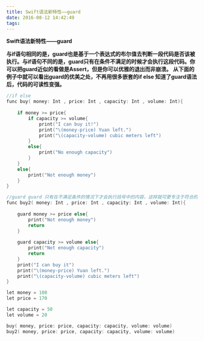 ```yaml
---
title: Swift语法新特性——guard
date: 2016-08-12 14:42:49
tags:
---
```


**Swift语法新特性——guard**

**与if语句相同的是，guard也是基于一个表达式的布尔值去判断一段代码是否该被执行。与if语句不同的是，guard只有在条件不满足的时候才会执行这段代码。你可以把guard近似的看做是Assert，但是你可以优雅的退出而非崩溃。**
**从下面的例子中就可以看出guard的优美之处，不再用很多嵌套的if else 知道了guard语法后，代码的可读性变强。**
```objectivec
//if else
func buy( money: Int , price: Int , capacity: Int , volume: Int){
    
    if money >= price{
        if capacity >= volume{
            print("I can buy it!")
            print("\(money-price) Yuan left.")
            print("\(capacity-volume) cubic meters left")
        }
        else{
            print("No enough capacity")
        }
    }
    else{
        print("Not enough money")
    }
}

//guard guard 只有在不满足条件的情况下才会执行括号中的内容，这样就可更专注于符合的逻辑，增强可读性
func buy2( money: Int , price: Int , capacity: Int , volume: Int){
    
    guard money >= price else{
        print("Not enough money")
        return
    }
    
    guard capacity >= volume else{
        print("Not enough capacity")
        return
    }
    print("I can buy it")
    print("\(money-price) Yuan left.")
    print("\(capacity-volume) cubic meters left")
}

let money = 100
let price = 170

let capacity = 50
let volume = 20

buy( money, price: price, capacity: capacity, volume: volume)
buy2( money, price: price, capacity: capacity, volume: volume)

```